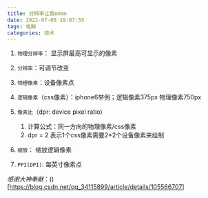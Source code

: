 ```yaml
---
title: 分辨率让我emmo
date: 2022-07-08 19:07:55
tags: 电脑
categories: 技术
---
```


1. `物理分辨率`： 显示屏最高可显示的像素
2. `分辨率`：可调节改变
3. `物理像素`：设备像素点
4. `逻辑像素`（css像素）：iphone6举例；逻辑像素375px 物理像素750px
5. `像素比`（dpr: device pixel ratio)
   1. 计算公式：同一方向的物理像素/css像素
   2. dpr = 2 表示1个css像素需要2*2个设备像素来绘制

6. `缩放`： 缩放逻辑像素
7. `PPI(DPI)`: 每英寸像素点

*感谢大神奉献*：()[https://blog.csdn.net/qq_34115899/article/details/105566707]